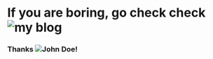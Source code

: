 # If you are boring, go check check ![my blog](https://chanpaul1234572.github.io)
### Thanks ![John Doe!](https://koppl.in/indigo/indigo-jekyll-theme/)